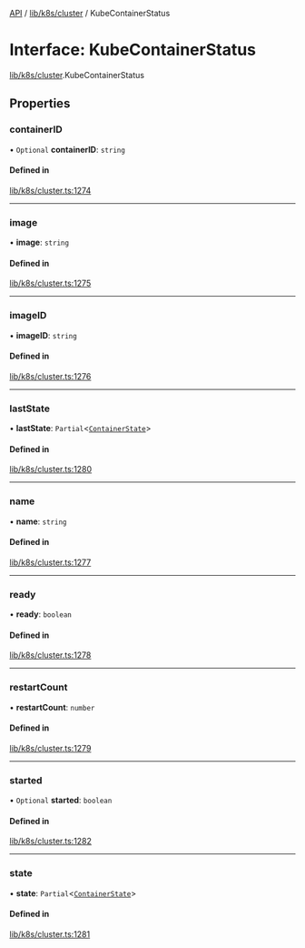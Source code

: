 [API](../API.md) / [lib/k8s/cluster](../modules/lib_k8s_cluster.md) / KubeContainerStatus

# Interface: KubeContainerStatus

[lib/k8s/cluster](../modules/lib_k8s_cluster.md).KubeContainerStatus

## Properties

### containerID

• `Optional` **containerID**: `string`

#### Defined in

[lib/k8s/cluster.ts:1274](https://github.com/kubernetes-sigs/headlamp/blob/072d2509b/frontend/src/lib/k8s/cluster.ts#L1274)

___

### image

• **image**: `string`

#### Defined in

[lib/k8s/cluster.ts:1275](https://github.com/kubernetes-sigs/headlamp/blob/072d2509b/frontend/src/lib/k8s/cluster.ts#L1275)

___

### imageID

• **imageID**: `string`

#### Defined in

[lib/k8s/cluster.ts:1276](https://github.com/kubernetes-sigs/headlamp/blob/072d2509b/frontend/src/lib/k8s/cluster.ts#L1276)

___

### lastState

• **lastState**: `Partial`<[`ContainerState`](lib_k8s_cluster.ContainerState.md)\>

#### Defined in

[lib/k8s/cluster.ts:1280](https://github.com/kubernetes-sigs/headlamp/blob/072d2509b/frontend/src/lib/k8s/cluster.ts#L1280)

___

### name

• **name**: `string`

#### Defined in

[lib/k8s/cluster.ts:1277](https://github.com/kubernetes-sigs/headlamp/blob/072d2509b/frontend/src/lib/k8s/cluster.ts#L1277)

___

### ready

• **ready**: `boolean`

#### Defined in

[lib/k8s/cluster.ts:1278](https://github.com/kubernetes-sigs/headlamp/blob/072d2509b/frontend/src/lib/k8s/cluster.ts#L1278)

___

### restartCount

• **restartCount**: `number`

#### Defined in

[lib/k8s/cluster.ts:1279](https://github.com/kubernetes-sigs/headlamp/blob/072d2509b/frontend/src/lib/k8s/cluster.ts#L1279)

___

### started

• `Optional` **started**: `boolean`

#### Defined in

[lib/k8s/cluster.ts:1282](https://github.com/kubernetes-sigs/headlamp/blob/072d2509b/frontend/src/lib/k8s/cluster.ts#L1282)

___

### state

• **state**: `Partial`<[`ContainerState`](lib_k8s_cluster.ContainerState.md)\>

#### Defined in

[lib/k8s/cluster.ts:1281](https://github.com/kubernetes-sigs/headlamp/blob/072d2509b/frontend/src/lib/k8s/cluster.ts#L1281)
